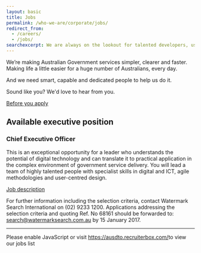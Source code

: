 ```yaml
---
layout: basic
title: Jobs
permalink: /who-we-are/corporate/jobs/
redirect_from:
  - /careers/
  - /jobs/
searchexcerpt: We are always on the lookout for talented developers, user researchers, digital leaders and designers.
---
```

We’re making Australian Government services simpler, clearer and faster. Making life a little easier for a huge number of Australians, every day.

And we need smart, capable and dedicated people to help us do it. 

Sound like you? We'd love to hear from you.

[Before you apply](/who-we-are/corporate/jobs/before-you-apply/)

## Available executive position

### Chief Executive Officer

This is an exceptional opportunity for a leader who understands the potential of digital technology and can translate it to practical application in the complex environment of government service delivery. You will lead a team of highly talented people with specialist skills in digital and ICT, agile methodologies and user-centred design.

[Job description](https://www.apsjobs.gov.au/SearchedNoticesView.aspx?Notices=10698679%3a1&mn=SES)

For further information including the selection criteria, contact Watermark Search International on (02) 9233 1200. Applications addressing the selection criteria and quoting Ref. No 68161 should be forwarded to: [search@watermarksearch.com.au](mailto:search@marketsearch.com.au) by 15 January 2017. 
<hr>


<div class="recruitment-form">

<script id="rbox-loader-script" type="text/javascript">
if(!window._rbox){
_rbox = { host_protocol:document.location.protocol, ready:function(cb){this.onready=cb;} };
(function(d, e) {
    var s, t, i, src=['/static/client-src-served/widget/36555/rbox_api.js', '/static/client-src-served/widget/36555/rbox_impl.js'];
    t = d.getElementsByTagName(e); t=t[t.length - 1];
    for(i=0; i<src.length; i++) {
        s = d.createElement(e); s.src = _rbox.host_protocol + '//w.recruiterbox.com' + eval("src" + String.fromCharCode(91) + String(i) + String.fromCharCode(93));
        t.parentNode.insertBefore(s, t.nextSibling);
    }})(document, 'script');
}
</script>
<noscript>Please enable JavaScript or visit <a href="https://ausdto.recruiterbox.com/">https://ausdto.recruiterbox.com/</a>to view our jobs list</noscript>
</div>
